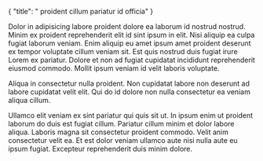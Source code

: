 {
"title": " proident cillum pariatur id officia"
}

Dolor in adipisicing labore proident dolore ea laborum id nostrud nostrud. Minim ex proident reprehenderit elit id sint ipsum in elit. Nisi aliquip ea culpa fugiat laborum veniam. Enim aliquip eu amet ipsum amet proident deserunt ex tempor voluptate cillum veniam sit. Est quis nostrud duis fugiat irure Lorem ex pariatur. Dolore et non ad fugiat cupidatat incididunt reprehenderit eiusmod commodo. Mollit ipsum veniam id velit laboris voluptate.

Aliqua in consectetur nulla proident. Non cupidatat labore non deserunt ad labore cupidatat velit elit. Qui do id dolore non nulla consectetur ea veniam aliqua cillum.

Ullamco elit veniam ex sint pariatur qui quis sit ut. In ipsum enim ut proident laborum do duis est fugiat cillum. Pariatur cillum minim et dolor labore aliqua. Laboris magna sit consectetur proident commodo. Velit anim consectetur velit ea. Et est dolor veniam ullamco aute nisi nulla aute eu ipsum fugiat. Excepteur reprehenderit duis minim dolore.